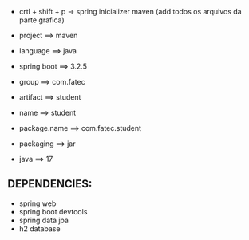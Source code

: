 - crtl + shift + p → spring inicializer maven (add todos os arquivos da parte grafica)

- project ==> maven
- language ==> java

- spring boot ==> 3.2.5

- group ==> com.fatec
- artifact ==> student
- name ==> student
- package.name ==> com.fatec.student

- packaging ==> jar
- java ==> 17


## DEPENDENCIES:
- spring web
- spring boot devtools
- spring data jpa
- h2 database
